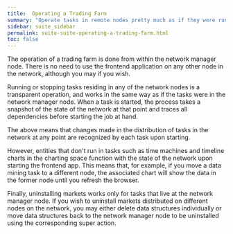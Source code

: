 ```yaml
---
title:  Operating a Trading Farm
summary: "Operate tasks in remote nodes pretty much as if they were running on the network manager node."
sidebar: suite_sidebar
permalink: suite-suite-operating-a-trading-farm.html
toc: false
---
```


The operation of a trading farm is done from within the network manager node. There is no need to use the frontend application on any other node in the network, although you may if you wish.

Running or stopping tasks residing in any of the network nodes is a transparent operation, and works in the same way as if the tasks were in the network manager node. When a task is started, the process takes a snapshot of the state of the network at that point and traces all dependencies before starting the job at hand.

The above means that changes made in the distribution of tasks in the network at any point are recognized by each task upon starting. 

However, entities that don't run in tasks such as time machines and timeline charts in the charting space function with the state of the network upon starting the frontend app. This means that, for example, if you move a data mining task to a different node, the associated chart will show the data in the former node until you refresh the browser.

Finally, uninstalling markets works only for tasks that live at the network manager node. If you wish to uninstall markets distributed on different nodes on the network, you may either delete data structures individually or move data structures back to the network manager node to be uninstalled using the corresponding super action.